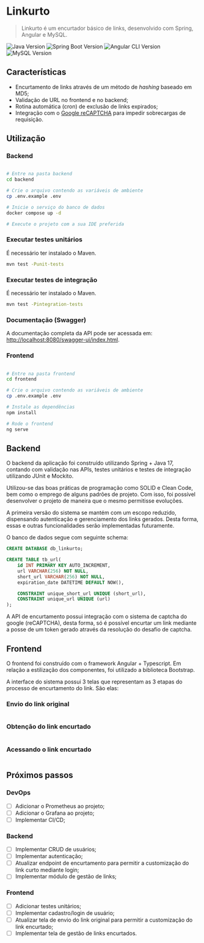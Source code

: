 # Linkurto
> Linkurto é um encurtador básico de links, desenvolvido com Spring, Angular e MySQL.

![Java Version](https://img.shields.io/badge/Java-17-red)
![Spring Boot Version](https://img.shields.io/badge/Spring_Boot-3.4.5-6db33f)
![Angular CLI Version](https://img.shields.io/badge/Angular-18.2.19-red)
![MySQL Version](https://img.shields.io/badge/MySQL-9.3.0-blue)


## Características
- Encurtamento de links através de um método de _hashing_ baseado em MD5;
- Validação de URL no frontend e no backend;
- Rotina automática (cron) de exclusão de links expirados;
- Integração com o [Google reCAPTCHA](https://developers.google.com/recaptcha) para impedir sobrecargas de requisição.

## Utilização

### Backend

```sh

# Entre na pasta backend
cd backend

# Crie o arquivo contendo as variáveis de ambiente
cp .env.example .env

# Inicie o serviço do banco de dados
docker compose up -d

# Execute o projeto com a sua IDE preferida

```

### Executar testes unitários

É necessário ter instalado o Maven.

```sh
mvn test -Punit-tests
```

### Executar testes de integração

É necessário ter instalado o Maven.

```sh
mvn test -Pintegration-tests
```

### Documentação (Swagger)
A documentação completa da API pode ser acessada em: [http://localhost:8080/swagger-ui/index.html](http://localhost:8080/swagger-ui/index.html).

### Frontend

```sh

# Entre na pasta frontend
cd frontend

# Crie o arquivo contendo as variáveis de ambiente
cp .env.example .env

# Instale as dependências
npm install

# Rode o frontend
ng serve

```

## Backend
O backend da aplicação foi construído utilizando Spring + Java 17, contando com validação nas APIs, testes unitários e testes de integração utilizando JUnit e Mockito.

Utilizou-se das boas práticas de programação como SOLID e Clean Code, bem como o emprego de alguns padrões de projeto. Com isso, foi possível desenvolver o projeto de maneira que o mesmo permitisse evoluções.

A primeira versão do sistema se mantém com um escopo reduzido, dispensando autenticação e gerenciamento dos links gerados. Desta forma, essas e outras funcionalidades serão implementadas futuramente.

O banco de dados segue com seguinte schema:

```sql
CREATE DATABASE db_linkurto;

CREATE TABLE tb_url(
    id INT PRIMARY KEY AUTO_INCREMENT,
    url VARCHAR(256) NOT NULL,
    short_url VARCHAR(256) NOT NULL,
    expiration_date DATETIME DEFAULT NOW(),

    CONSTRAINT unique_short_url UNIQUE (short_url),
    CONSTRAINT unique_url UNIQUE (url)
);
```

A API de encurtamento possui integração com o sistema de captcha do google (reCAPTCHA), desta forma, só é possível encurtar um link mediante a posse de um token gerado através da resolução do desafio de captcha.

## Frontend
O frontend foi construído com o framework Angular + Typescript. Em relação a estilização dos componentes, foi utilizado a biblioteca Bootstrap.

A interface do sistema possui 3 telas que representam as 3 etapas do processo de encurtamento do link. São elas:

### Envio do link original
![]()

### Obtenção do link encurtado
![]()

### Acessando o link encurtado
![]()


## Próximos passos
### DevOps
- [ ] Adicionar o Prometheus ao projeto;
- [ ] Adicionar o Grafana ao projeto;
- [ ] Implementar CI/CD;

### Backend
- [ ] Implementar CRUD de usuários;
- [ ] Implementar autenticação;
- [ ] Atualizar endpoint de encurtamento para permitir a customização do link curto mediante login;
- [ ] Implementar módulo de gestão de links;

### Frontend
- [ ] Adicionar testes unitários;
- [ ] Implementar cadastro/login de usuário;
- [ ] Atualizar tela de envio do link original para permitir a customização do link encurtado;
- [ ] Implementar tela de gestão de links encurtados.